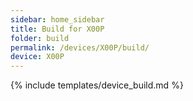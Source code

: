```yaml
---
sidebar: home_sidebar
title: Build for X00P
folder: build
permalink: /devices/X00P/build/
device: X00P
---
```

{% include templates/device_build.md %}
